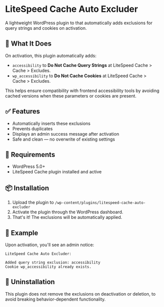 # LiteSpeed Cache Auto Excluder
A lightweight WordPress plugin to that automatically adds exclusions for query strings and cookies on activation.

## 🔧 What It Does

On activation, this plugin automatically adds:

- `accessibility` to **Do Not Cache Query Strings** at LiteSpeed Cache > Cache > Excludes.
- `wp_accessibility` to **Do Not Cache Cookies** at LiteSpeed Cache > Cache > Excludes.

This helps ensure compatibility with frontend accessibility tools by avoiding cached versions when these parameters or cookies are present.

## ✅ Features

- Automatically inserts these exclusions
- Prevents duplicates
- Displays an admin success message after activation
- Safe and clean — no overwrite of existing settings

## 🧩 Requirements

- WordPress 5.0+
- LiteSpeed Cache plugin installed and active

## 📦 Installation

1. Upload the plugin to `/wp-content/plugins/litespeed-cache-auto-excluder`
2. Activate the plugin through the WordPress dashboard.
3. That's it! The exclusions will be automatically applied.

## 🧪 Example

Upon activation, you'll see an admin notice:

```
LiteSpeed Cache Auto Excluder:

Added query string exclusion: accessibility
Cookie wp_accessibility already exists.
```

## 🧼 Uninstallation

This plugin does not remove the exclusions on deactivation or deletion, to avoid breaking behavior-dependent functionality.

